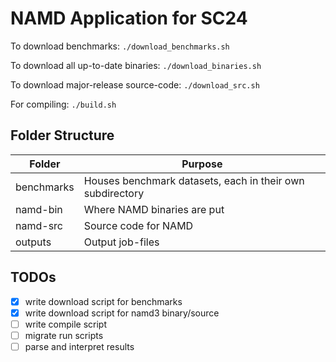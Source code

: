 # NAMD Application for SC24

To download benchmarks: `./download_benchmarks.sh`

To download all up-to-date binaries: `./download_binaries.sh`

To download major-release source-code: `./download_src.sh`

For compiling: `./build.sh`

## Folder Structure

| Folder     | Purpose                                                   |
|------------|-----------------------------------------------------------|
| benchmarks | Houses benchmark datasets, each in their own subdirectory |
| namd-bin   | Where NAMD binaries are put                               |
| namd-src   | Source code for NAMD                                      |
| outputs    | Output job-files                                          |

## TODOs

- [X] write download script for benchmarks
- [X] write download script for namd3 binary/source
- [ ] write compile script
- [ ] migrate run scripts
- [ ] parse and interpret results
